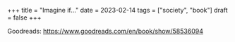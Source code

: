 +++
title = "Imagine if…"
date = 2023-02-14
tags = ["society", "book"]
draft = false
+++

Goodreads: <https://www.goodreads.com/en/book/show/58536094>
